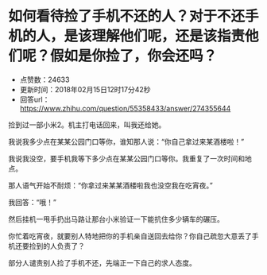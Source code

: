 # 如何看待捡了手机不还的人？对于不还手机的人，是该理解他们呢，还是该指责他们呢？假如是你捡了，你会还吗？
- 点赞数：24633
- 更新时间：2018年02月15日12时17分42秒
- 回答url：https://www.zhihu.com/question/55358433/answer/274355644
<body>
 <p data-pid="KJ4YaAk6">捡到过一部小米2。机主打电话回来，叫我还给她。</p>
 <p data-pid="2T6t2BBL">我说我多少点在某某公园门口等你，谁知那人说：“你自己拿过来某酒楼啦！”</p>
 <p data-pid="48L8JAyM">我说我没空，要手机我等下多少点在某某公园门口等你。我重复了一次时间和地点。</p>
 <p data-pid="KE7uhM3N">那人语气开始不耐烦：“你拿过来某某酒楼啦我也没空我在吃宵夜。”</p>
 <p data-pid="5ZUo1cK4">我回答：“哦！”</p>
 <p data-pid="-UnH_0Ul">然后挂机一甩手扔出马路让那台小米验证一下能抗住多少辆车的碾压。</p>
 <p data-pid="-uxXL5pm">你忙着吃宵夜，就要别人特地把你的手机亲自送回去给你？你自己疏忽大意丢了手机还要捡到的人负责了？</p>
 <p data-pid="mdLFdK62">部分人谴责别人捡了手机不还，先端正一下自己的求人态度。</p>
</body>